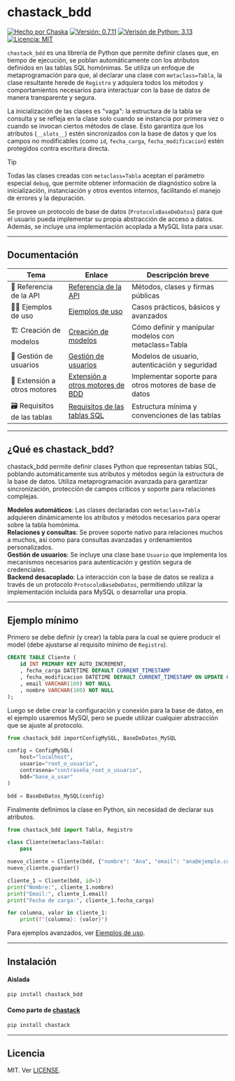 

# chastack_bdd

[![Hecho por Chaska](https://img.shields.io/badge/hecho_por-Ch'aska-303030.svg)](https://cajadeideas.ar)
[![Versión: 0.7.11](https://img.shields.io/badge/version-v0.7.11-green.svg)](https://github.com/hernanatn/github.com/hernanatn/bdd.py/releases/latest)
[![Verisón de Python: 3.13](https://img.shields.io/badge/Python-3.13-blue?logo=python)](https://www.python.org/downloads/release/python-3130/)
[![Licencia: MIT](https://img.shields.io/badge/Licencia-MIT-lightgrey.svg)](LICENSE)

`chastack_bdd` es una librería de Python que permite definir clases que, en tiempo de ejecución, se poblan automáticamente con los atributos definidos en las tablas SQL homónimas. Se utiliza un enfoque de metaprogramación para que, al declarar una clase con `metaclass=Tabla`, la clase resultante herede de `Registro` y adquiera todos los métodos y comportamientos necesarios para interactuar con la base de datos de manera transparente y segura.

La inicialización de las clases es "vaga": la estructura de la tabla se consulta y se refleja en la clase solo cuando se instancia por primera vez o cuando se invocan ciertos métodos de clase. Esto garantiza que los atributos (`__slots__`) estén sincronizados con la base de datos y que los campos no modificables (como `id`, `fecha_carga`, `fecha_modificacion`) estén protegidos contra escritura directa.

> [!TIP]   
> Todas las clases creadas con `metaclass=Tabla` aceptan el parámetro especial `debug`, que permite obtener información de diagnóstico sobre la inicialización, instanciación y otros eventos internos, facilitando el manejo de errores y la depuración.

Se provee un protocolo de base de datos (`ProtocoloBaseDeDatos`) para que el usuario pueda implementar su propia abstracción de acceso a datos. Además, se incluye una implementación acoplada a MySQL lista para usar.

---

## Documentación

| Tema                        | Enlace                                                                  | Descripción breve                                      |
|-----------------------------|------------------------------------------------------------------------------------|--------------------------------------------------------|
| 📑 Referencia de la API      | [Referencia de la API](./documentacion/referencia.md)                               | Métodos, clases y firmas públicas                      |
| 🧑‍💻 Ejemplos de uso         | [Ejemplos de uso](./documentacion/ejemplos.md)                                     | Casos prácticos, básicos y avanzados                   |
| 🏗️ Creación de modelos       | [Creación de modelos](./documentacion/registro.md)                                 | Cómo definir y manipular modelos con metaclass=Tabla   |
| 👤 Gestión de usuarios       | [Gestión de usuarios](./documentacion/usuario.md)                                  | Modelos de usuario, autenticación y seguridad          |
| 🔌 Extensión a otros motores | [Extensión a otros motores de BDD](./documentacion/protocolo_bdd.md)               | Implementar soporte para otros motores de base de datos|
| 🗃️ Requisitos de las tablas  | [Requisitos de las tablas SQL](./documentacion/requisitos_tablas.md)               | Estructura mínima y convenciones de las tablas         |

---

## ¿Qué es chastack_bdd?

chastack_bdd permite definir clases Python que representan tablas SQL, poblando automáticamente sus atributos y métodos según la estructura de la base de datos. Utiliza metaprogramación avanzada para garantizar sincronización, protección de campos críticos y soporte para relaciones complejas.

**Modelos automáticos**: Las clases declaradas con `metaclass=Tabla` adquieren dinámicamente los atributos y métodos necesarios para operar sobre la tabla homónima.  
**Relaciones y consultas**: Se provee soporte nativo para relaciones muchos a muchos, así como para consultas avanzadas y ordenamientos personalizados.  
**Gestión de usuarios**: Se incluye una clase base `Usuario` que implementa los mecanismos necesarios para autenticación y gestión segura de credenciales.  
**Backend desacoplado**: La interacción con la base de datos se realiza a través de un protocolo `ProtocoloBaseDeDatos`, permitiendo utilizar la implementación incluida para MySQL o desarrollar una propia.

---

## Ejemplo mínimo
Primero se debe definir (y crear) la tabla para la cual se quiere producir el model (debe ajustarse al requisito mínimo de `Registro`).
```sql
CREATE TABLE Cliente (
    id INT PRIMARY KEY AUTO_INCREMENT,
    , fecha_carga DATETIME DEFAULT CURRENT_TIMESTAMP
    , fecha_modificacion DATETIME DEFAULT CURRENT_TIMESTAMP ON UPDATE CURRENT_TIMESTAMP
    , email VARCHAR(100) NOT NULL
    , nombre VARCHAR(100) NOT NULL
);
```
Luego se debe crear la configuración y conexión para la base de datos, en el ejemplo usaremos MySQl, pero se puede utilizar cualquier abstracción que se ajuste al protocolo.

```python
from chastack_bdd importConfigMySQL, BaseDeDatos_MySQL

config = ConfigMySQL(
    host="localhost",
    usuario="root_o_usuario",
    contrasena="contraseña_root_o_usuario",
    bdd="base_a_usar"
)

bdd = BaseDeDatos_MySQL(config)

```

Finalmente definimos la clase en Python, sin necesidad de declarar sus atributos.

```python
from chastack_bdd import Tabla, Registro

class Cliente(metaclass=Tabla):
    pass

nuevo_cliente = Cliente(bdd, {"nombre": "Ana", "email": "ana@ejemplo.com"})
nuevo_cliente.guardar()

cliente_1 = Cliente(bdd, id=1)
print("Nombre:", cliente_1.nombre)
print("Email:", cliente_1.email)
print("Fecha de carga:", cliente_1.fecha_carga)

for columna, valor in cliente_1:
    print(f"{columna}: {valor}")
```

Para ejemplos avanzados, ver [Ejemplos de uso](./documentacion/ejemplos.md).

---

## Instalación

#### Aislada
```bash
pip install chastack_bdd
```

#### Como parte de [chastack]()
```bash
pip install chastack
```
---

## Licencia

MIT. Ver [LICENSE](./LICENSE).
